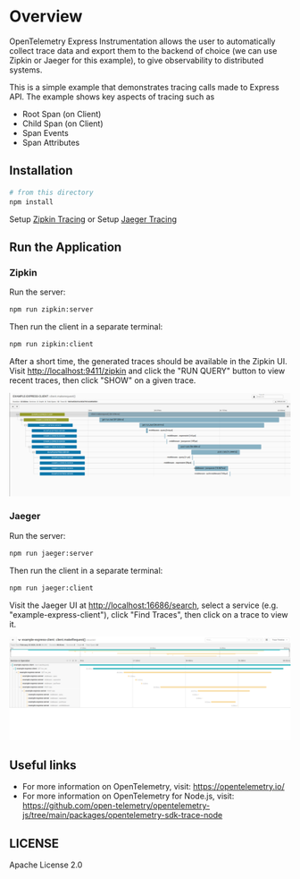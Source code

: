 # Overview

OpenTelemetry Express Instrumentation allows the user to automatically collect trace data and export them to the backend of choice (we can use Zipkin or Jaeger for this example), to give observability to distributed systems.

This is a simple example that demonstrates tracing calls made to Express API. The example
shows key aspects of tracing such as

- Root Span (on Client)
- Child Span (on Client)
- Span Events
- Span Attributes

## Installation

```sh
# from this directory
npm install
```

Setup [Zipkin Tracing](https://zipkin.io/pages/quickstart.html)
or
Setup [Jaeger Tracing](https://www.jaegertracing.io/docs/latest/getting-started/#all-in-one)

## Run the Application

### Zipkin

Run the server:

```sh
npm run zipkin:server
```

Then run the client in a separate terminal:

```sh
npm run zipkin:client
```

After a short time, the generated traces should be available in the Zipkin UI.
Visit <http://localhost:9411/zipkin> and click the "RUN QUERY" button to view
recent traces, then click "SHOW" on a given trace.

<p align="center"><img alt="Zipkin UI with trace" src="./images/zipkin.jpg?raw=true"/></p>

### Jaeger

Run the server:

```sh
npm run jaeger:server
```

Then run the client in a separate terminal:

```sh
npm run jaeger:client
```

Visit the Jaeger UI at <http://localhost:16686/search>, select a service (e.g. "example-express-client"), click "Find Traces", then click on a trace to view it.

<p align="center"><img alt="Jaeger UI with trace" src="images/jaeger.jpg?raw=true"/></p>

## Useful links

- For more information on OpenTelemetry, visit: <https://opentelemetry.io/>
- For more information on OpenTelemetry for Node.js, visit: <https://github.com/open-telemetry/opentelemetry-js/tree/main/packages/opentelemetry-sdk-trace-node>

## LICENSE

Apache License 2.0
